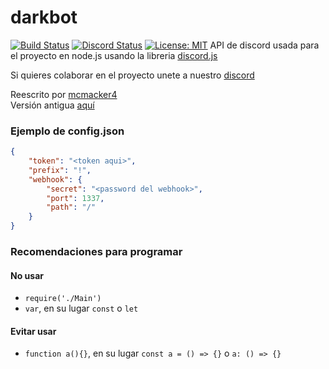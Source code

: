 # darkbot

[![Build Status](https://travis-ci.org/darkaqua/darkbot.svg?branch=master)](https://travis-ci.org/darkaqua/darkbot)
[![Discord Status](https://discordapp.com/api/guilds/244102569729720321/widget.png)](http://darkaqua.net)
[![License: MIT](https://img.shields.io/badge/License-MIT-yellow.svg)](https://opensource.org/licenses/MIT)
API de discord usada para el proyecto en node.js usando la libreria [discord.js](https://discord.js.org/#/docs/main/master/general/welcome)

Si quieres colaborar en el proyecto unete a nuestro [discord](http://darkaqua.net)

Reescrito por [mcmacker4](https://github.com/mcmacker4)<br>
Versión antigua [aquí](https://github.com/darkaqua/darkbot_old)

### Ejemplo de config.json<br>
```json
{
    "token": "<token aqui>",
    "prefix": "!",
    "webhook": {
        "secret": "<password del webhook>",
        "port": 1337,
        "path": "/"
    }
}
```

### Recomendaciones para programar

#### No usar

- `require('./Main')`
- `var`, en su lugar `const` o `let`

#### Evitar usar

- `function a(){}`, en su lugar `const a = () => {}` o `a: () => {}`
